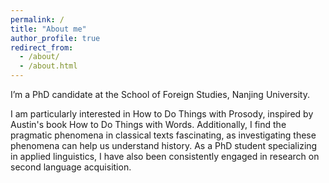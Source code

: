 ```yaml
---
permalink: /
title: "About me"
author_profile: true
redirect_from: 
  - /about/
  - /about.html
---
```


I’m a PhD candidate at the School of Foreign Studies, Nanjing University. 

I am particularly interested in How to Do Things with Prosody, inspired by Austin's book How to Do Things with Words. Additionally, I find the pragmatic phenomena in classical texts fascinating, as investigating these phenomena can help us understand history. As a PhD student specializing in applied linguistics, I have also been consistently engaged in research on second language acquisition. 


